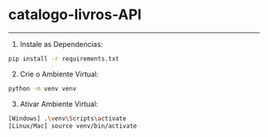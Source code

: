 # catalogo-livros-API

<hr>

1. Instale as Dependencias:
```sh
pip install -r requirements.txt
```
2. Crie o Ambiente Virtual:
```sh
python -m venv venv
```
3. Ativar Ambiente Virtual:
```sh
[Windows] .\venv\Scripts\activate
[Linux/Mac] source venv/bin/activate
```

